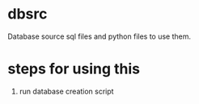 # dbsrc
Database source sql files and python files to use them.
# steps for using this
1) run database creation script
